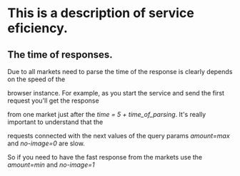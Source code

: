 # This is a description of service eficiency.

## The time of responses.

Due to all markets need to parse the time of the response is clearly depends on the speed of the

browser instance. For example, as you start the service and send the first request you'll get the response

from one market just after the *time = 5 + time_of_parsing*. It's really important to understand that the

requests connected with the next values of the query params *amount=max* and *no-image=0* are slow.

So if you need to have the fast response from the markets use the *amount=min* and *no-image=1*

